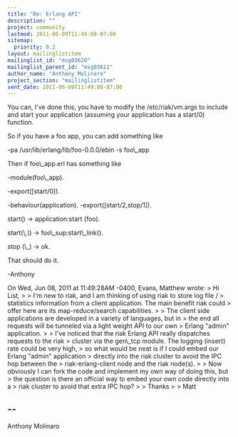 ```yaml
---
title: "Re: Erlang API"
description: ""
project: community
lastmod: 2011-06-09T11:49:08-07:00
sitemap:
  priority: 0.2
layout: mailinglistitem
mailinglist_id: "msg03620"
mailinglist_parent_id: "msg03611"
author_name: "Anthony Molinaro"
project_section: "mailinglistitem"
sent_date: 2011-06-09T11:49:08-07:00
---
```



You can, I've done this, you have to modify the /etc/riak/vm.args to
include and start your application (assuming your application has a start/0)
function.

So if you have a foo app, you can add something like

-pa /usr/lib/erlang/lib/foo-0.0.0/ebin
-s foo\\_app

Then if foo\\_app.erl has something like

-module(foo\\_app).

-export([start/0]).

-behaviour(application).
-export([start/2,stop/1]).

start() -&gt;
 application:start (foo).

start(\\_,\\_) -&gt;
 foo\\_sup:start\\_link().

stop (\\_) -&gt;
 ok.

That should do it.

-Anthony

On Wed, Jun 08, 2011 at 11:49:28AM -0400, Evans, Matthew wrote:
&gt; Hi List,
&gt; 
&gt; I'm new to riak, and I am thinking of using riak to store log file / 
&gt; statistics information from a client application. The main benefit riak could 
&gt; offer here are its map-reduce/search capabilities.
&gt; 
&gt; The client side applications are developed in a variety of languages, but in 
&gt; the end all requests will be tunneled via a light weight API to our own 
&gt; Erlang "admin" application.
&gt; 
&gt; I've noticed that the riak Erlang API really dispatches requests to the riak 
&gt; cluster via the gen\\_tcp module. The logging (insert) rate could be very high, 
&gt; so what would be neat is if I could embed our Erlang "admin" application 
&gt; directly into the riak cluster to avoid the IPC hop between the 
&gt; riak-erlang-client node and the riak node(s).
&gt; 
&gt; Now obviously I can fork the code and implement my own way of doing this, but 
&gt; the question is there an official way to embed your own code directly into a 
&gt; riak cluster to avoid that extra IPC hop?
&gt; 
&gt; Thanks
&gt; 
&gt; Matt

-- 
------------------------------------------------------------------------
Anthony Molinaro 

